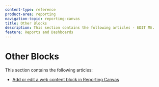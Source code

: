 ```yaml
---
content-type: reference
product-area: reporting
navigation-topic: reporting-canvas
title: Other Blocks
description: This section contains the following articles - EDIT ME.
feature: Reports and Dashboards
---
```


# Other Blocks

This section contains the following articles:

* [Add or edit a web content block in Reporting Canvas](../../../reports-and-dashboards/reporting-canvas/other-blocks/add-or-edt-web-content-block.md)

